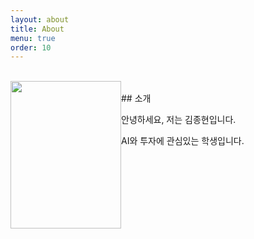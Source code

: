 ```yaml
---
layout: about
title: About
menu: true
order: 10
---
```


<br />

<img style="float: left;" src="{{ site.baseurl }}/assets/img/me.jpg" width="177" height="236">

<br />
## 소개

안녕하세요, 저는 김종현입니다.

AI와 투자에 관심있는 학생입니다.
